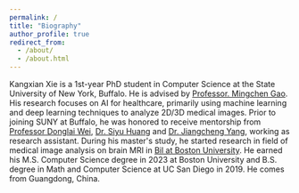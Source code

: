 ```yaml
---
permalink: /
title: "Biography"
author_profile: true
redirect_from: 
  - /about/
  - /about.html
---
```

Kangxian Xie is a 1st-year PhD student in Computer Science at the State University of New York, Buffalo. He is advised by [Professor. Mingchen Gao](https://engineering.buffalo.edu/computer-science-engineering/people/faculty-directory/full-time.host.html/content/shared/engineering/computer-science-engineering/profiles/faculty/ladder/gao-mingchen.detail.html). His research focuses on AI for healthcare, primarily using machine learning and deep learning techniques to analyze 2D/3D medical images. Prior to joining SUNY at Buffalo, he was honored to receive mentorship from [Professor Donglai Wei](https://donglaiw.github.io/), [Dr. Siyu Huang](https://siyuhuang.github.io/) and [Dr. Jiangcheng Yang](https://jiancheng-yang.com/), working as research assistant. During his master's study, he started research in field of medical image analysis on brain MRI in [Bil at Boston University](https://sites.bu.edu/bil/). He earned his M.S. Computer Science degree in 2023 at Boston University and B.S. degree in Math and Computer Science at UC San Diego in 2019. He comes from Guangdong, China.





